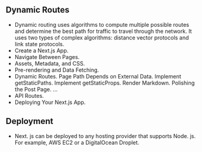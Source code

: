## Dynamic Routes
- Dynamic routing uses algorithms to compute multiple possible routes and determine the best path for traffic to travel through the network. It uses two types of complex algorithms: distance vector protocols and link state protocols.
- Create a Next.js App.
- Navigate Between Pages.
- Assets, Metadata, and CSS.
- Pre-rendering and Data Fetching.
- Dynamic Routes. Page Path Depends on External Data. Implement getStaticPaths. Implement getStaticProps. Render Markdown. Polishing the Post Page. ...
- API Routes.
- Deploying Your Next.js App.

## Deployment
- Next. js can be deployed to any hosting provider that supports Node. js. For example, AWS EC2 or a DigitalOcean Droplet.
